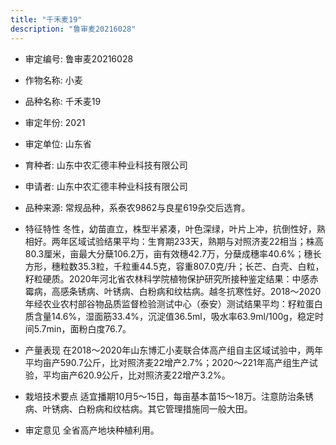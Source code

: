 ```yaml
---
title: "千禾麦19"
description: "鲁审麦20216028"
---
```

* 审定编号:  鲁审麦20216028

*  作物名称:  小麦

*  品种名称:  千禾麦19

*  审定年份:  2021

*  审定单位:  山东省

* 育种者:  山东中农汇德丰种业科技有限公司

*  申请者:  山东中农汇德丰种业科技有限公司

*  品种来源:  常规品种，系泰农9862与良星619杂交后选育。

*  特征特性
冬性，幼苗直立，株型半紧凑，叶色深绿，叶片上冲，抗倒性好，熟相好。两年区域试验结果平均：生育期233天，熟期与对照济麦22相当；株高80.3厘米，亩最大分蘖106.2万，亩有效穗42.7万，分蘖成穗率40.6%；穗长方形，穗粒数35.3粒，千粒重44.5克，容重807.0克/升；长芒、白壳、白粒，籽粒硬质。2020年河北省农林科学院植物保护研究所接种鉴定结果：中感赤霉病，高感条锈病、叶锈病、白粉病和纹枯病。越冬抗寒性好。2018～2020年经农业农村部谷物品质监督检验测试中心（泰安）测试结果平均：籽粒蛋白质含量14.6%，湿面筋33.4%，沉淀值36.5ml，吸水率63.9ml/100g，稳定时间5.7min，面粉白度76.7。

*  产量表现
在2018～2020年山东博汇小麦联合体高产组自主区域试验中，两年平均亩产590.7公斤，比对照济麦22增产2.7%；2020～221年高产组生产试验，平均亩产620.9公斤，比对照济麦22增产3.2%。

*  栽培技术要点
适宜播期10月5～15日，每亩基本苗15～18万。注意防治条锈病、叶锈病、白粉病和纹枯病。其它管理措施同一般大田。

*  审定意见
全省高产地块种植利用。

